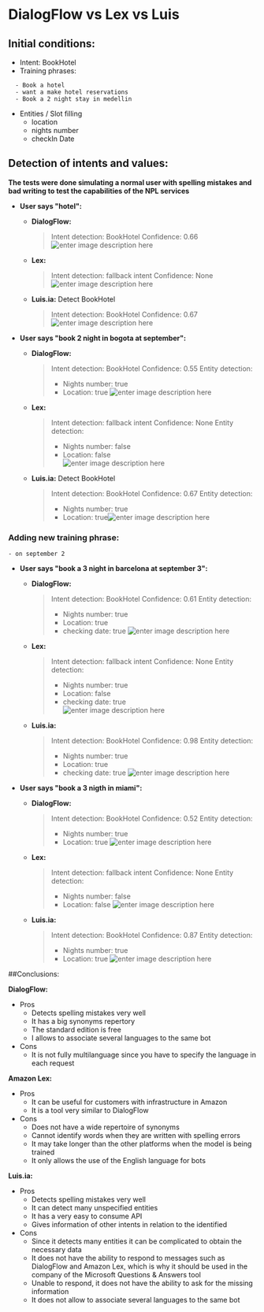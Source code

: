 # DialogFlow vs Lex vs Luis

## Initial conditions:

 - Intent: BookHotel
 - Training phrases: 
 ```
   - Book a hotel
   - want a make hotel reservations
   - Book a ​2 night stay in ​medellin
   ```
  - Entities / Slot filling
    - location
    - nights number 
    - checkIn Date

## Detection of intents and values:

**The tests were done simulating a normal user with spelling mistakes and bad writing to test the capabilities of the NPL services**


- **User says "hotel":**
  - **DialogFlow:** 
      >Intent detection: BookHotel
      > Confidence: 0.66
    > ![enter image description here](https://i.imgur.com/Whukr5k.png)
    
  - **Lex:** 
      >Intent detection: fallback intent
      > Confidence: None
	>![enter image description here](https://i.imgur.com/YRF2X8r.png)
   - **Luis.ia:** Detect BookHotel
      >Intent detection: BookHotel
      > Confidence: 0.67![enter image description here](https://i.imgur.com/plZpbng.png)

- **User says "book 2 night in bogota at september":**
  - **DialogFlow:** 
      >Intent detection: BookHotel
      > Confidence: 0.55
      > Entity detection: 
      > - Nights number:  true
      > - Location:  true
    > ![enter image description here](https://i.imgur.com/kmDlZlu.png)
    
  - **Lex:** 
      >Intent detection: fallback intent
      > Confidence: None
      > Entity detection: 
      > - Nights number:  false
      > - Location:  false      
	>![enter image description here](https://i.imgur.com/WoP0Mv8.png)
   - **Luis.ia:** Detect BookHotel
      >Intent detection: BookHotel
      > Confidence: 0.67
      > Entity detection: 
      > - Nights number:  true
      > - Location:  true![enter image description here](https://i.imgur.com/aYsHxtt.png)

### Adding new training phrase: 
```
- on september 2
```

- **User says "book a 3 night in barcelona at september 3":**
  - **DialogFlow:** 
      >Intent detection: BookHotel
      > Confidence: 0.61
      > Entity detection: 
      > - Nights number:  true
      > - Location:  true
       > - checking date:  true
    > ![enter image description here](https://i.imgur.com/IPVQbAP.png)
    
  - **Lex:** 
      >Intent detection: fallback intent
      > Confidence: None
      > Entity detection: 
      > - Nights number:  true
      > - Location:  false
      > - checking date:  true      
	>![enter image description here](https://i.imgur.com/bAe6kJg.png)
   - **Luis.ia:**
      >Intent detection: BookHotel
      > Confidence: 0.98
      > Entity detection: 
      > - Nights number:  true
      > - Location:  true
      > - checking date:  true
![enter image description here](https://i.imgur.com/gWu9FLz.png)


- **User says "book a 3 nigth in miami":**
  - **DialogFlow:** 
      >Intent detection: BookHotel
      > Confidence: 0.52
      > Entity detection: 
      > - Nights number:  true
      > - Location:  true
    > ![enter image description here](https://i.imgur.com/Zwundtc.png)
    
  - **Lex:** 
      >Intent detection: fallback intent
      > Confidence: None
      > Entity detection: 
      > - Nights number:  false
      > - Location:  false 
	>![enter image description here](https://i.imgur.com/PwePlGD.png)
   - **Luis.ia:**
      >Intent detection: BookHotel
      > Confidence: 0.87
      > Entity detection: 
      > - Nights number:  true
      > - Location:  true
![enter image description here](https://i.imgur.com/79nFI90.png)


##Conclusions:

**DialogFlow:**
- Pros
    - Detects spelling mistakes very well
    - It has a big synonyms repertory
    - The standard edition is free
    - I allows to associate several languages to the same bot
- Cons
    - It is not fully multilanguage since you have to specify the language in each request

**Amazon Lex:**
- Pros
    - It can be useful for customers with infrastructure in Amazon
    - It is a tool very similar to DialogFlow
- Cons
    - Does not have a wide repertoire of synonyms
    - Cannot identify words when they are written with spelling errors
    - It may take longer than the other platforms when the model is being trained
    - It only allows the use of the English language for bots

**Luis.ia:**
- Pros
    - Detects spelling mistakes very well
    - It can detect many unspecified entities
    - It has a very easy to consume API
    - Gives information of other intents in relation to the identified
- Cons
    - Since it detects many entities it can be complicated to obtain the necessary data
    - It does not have the ability to respond to messages such as DialogFlow and Amazon Lex, which is why it should be used in the company of the Microsoft Questions & Answers tool
    - Unable to respond, it does not have the ability to ask for the missing information
    - It does not allow to associate several languages to the same bot

